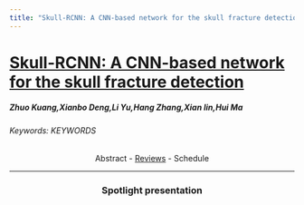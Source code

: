 ```yaml
---
title: "Skull-RCNN: A CNN-based network for the skull fracture detection"
---
```

<style>
.paper_abstract {
  display: none;
  font-size: 90%;
  line-height: 1.35;
  text-align: justify;
  margin-top: 4px;
  padding-left: 20px;
  padding-right: 20px;
  padding-bottom: 4px;

  .actions {
    display: block;
    text-align: center;
    margin-top: 4px;
  }
}

.paper_qa {
  display: none;
  line-height: 1.35;
  text-align: center;
  margin-top: 4px;
  padding-left: 20px;
  padding-right: 20px;
  padding-bottom: 4px;

  .actions {
    display: block;
    text-align: center;
    margin-top: 4px;
  }
}
</style>

# [Skull-RCNN: A CNN-based network for the skull fracture detection](https://chat.midl.io/channel/P177)

##### Zhuo Kuang,Xianbo Deng,Li Yu,Hang Zhang,Xian lin,Hui Ma
###### Keywords: KEYWORDS

<!-- ### Abstract -->
<center><a class="toggle_visibility" data-selector=".paper_abstract" data-level="3">Abstract</a>
        - <a href="https://openreview.net/forum?id=BUQyqaRhNH">Reviews</a>
        - <a class="toggle_visibility" data-selector=".paper_qa" data-level="3">Schedule</a>

<span class="paper_abstract">
        Skull fractures, following head trauma, may bring several complications and cause epidural hematomas. Therefore, it is of great significance to locate the fracture in time. However, the manual detection is time-consuming and laborious, and the previous studies for the automatic detection could not achieve the accuracy and robustness for clinical application. In this work, based on the Faster R-CNN, we propose a novel method for more accurate skull fracture detection results, and we name it as the Skull R-CNN. Guiding by the morphological features of the skull, a skeleton-based region proposal method is proposed to make candidate boxes more concentrated in key regions and reduced invalid boxes. With this advantage, the region proposal network in Faster R-CNN is removed for less computation. On the other hand, a novel full resolution feature network is constructed to obtain more precise features to make the model more snesetive to small objects. Experiment results showed that most of skull fractures could be detected correctly by the proposed method in a short time. Compared to the previous works on the skull fracture detecion, Skull R-CNN significantly reduces the less false positives, and keeps a high sensitivity.
        <span class="actions">
  <br/>
  <a class="toggle_visibility" data-level="2">Hide abstract</a></span>
</span>

<span class="paper_qa">
        Not available for now
        <br/>
        <span class="actions"><a class="toggle_visibility" data-level="2">Hide schedule</a></span>
</span>

---

### Spotlight presentation
